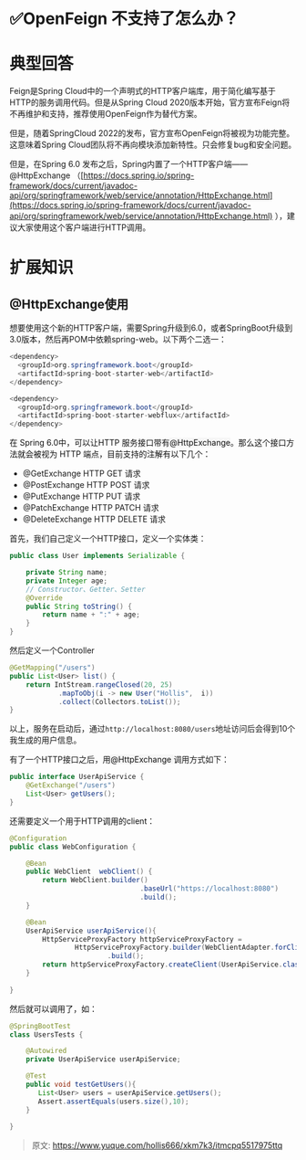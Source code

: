 # ✅OpenFeign 不支持了怎么办？

# 典型回答


Feign是Spring Cloud中的一个声明式的HTTP客户端库，用于简化编写基于HTTP的服务调用代码。但是从Spring Cloud 2020版本开始，官方宣布Feign将不再维护和支持，推荐使用OpenFeign作为替代方案。



但是，随着SpringCloud 2022的发布，官方宣布OpenFeign将被视为功能完整。这意味着Spring Cloud团队将不再向模块添加新特性。只会修复bug和安全问题。



但是，在Spring 6.0 发布之后，Spring内置了一个HTTP客户端——@HttpExchange （[https://docs.spring.io/spring-framework/docs/current/javadoc-api/org/springframework/web/service/annotation/HttpExchange.html](https://docs.spring.io/spring-framework/docs/current/javadoc-api/org/springframework/web/service/annotation/HttpExchange.html) ），建议大家使用这个客户端进行HTTP调用。



# 扩展知识


## @HttpExchange使用


想要使用这个新的HTTP客户端，需要Spring升级到6.0，或者SpringBoot升级到3.0版本，然后再POM中依赖spring-web。以下两个二选一：



```java
<dependency>
  <groupId>org.springframework.boot</groupId>
  <artifactId>spring-boot-starter-web</artifactId>
</dependency>

<dependency>
  <groupId>org.springframework.boot</groupId>
  <artifactId>spring-boot-starter-webflux</artifactId>
</dependency>
```



<font style="color:rgb(18, 18, 18);">在 Spring 6.0中，可以让HTTP 服务接口带有</font><font style="color:rgb(18, 18, 18);background-color:rgb(246, 246, 246);">@HttpExchange</font><font style="color:rgb(18, 18, 18);">。那么这个接口方法就会被视为 HTTP 端点，目前支持的注解有以下几个：</font>



+ @GetExchange  HTTP GET 请求
+ @PostExchange  HTTP POST 请求
+ @PutExchange  HTTP PUT 请求
+ @PatchExchange  HTTP PATCH 请求
+ @DeleteExchange  HTTP DELETE 请求



首先，我们自己定义一个HTTP接口，定义一个实体类：



```java
public class User implements Serializable {

    private String name;
    private Integer age;
    // Constructor、Getter、Setter
    @Override
    public String toString() {
        return name + ":" + age;
    }
}

```



然后定义一个Controller

```java
@GetMapping("/users")
public List<User> list() {
    return IntStream.rangeClosed(20, 25)
            .mapToObj(i -> new User("Hollis",  i))
            .collect(Collectors.toList());
}
```



以上，服务在启动后，通过`http://localhost:8080/users`地址访问后会得到10个我生成的用户信息。



有了一个HTTP接口之后，用<font style="color:rgb(18, 18, 18);background-color:rgb(246, 246, 246);">@HttpExchange </font>调用方式如下：



```java
public interface UserApiService {
    @GetExchange("/users")
    List<User> getUsers();
}
```

<font style="color:rgb(18, 18, 18);"></font>

<font style="color:rgb(18, 18, 18);">还需要定义一个用于HTTP调用的client：</font>

<font style="color:rgb(18, 18, 18);"></font>

```java
@Configuration
public class WebConfiguration {

    @Bean
    public WebClient  webClient() {
        return WebClient.builder()
                                .baseUrl("https://localhost:8080")
                                .build();
    }

    @Bean
    UserApiService userApiService(){
        HttpServiceProxyFactory httpServiceProxyFactory =
                HttpServiceProxyFactory.builder(WebClientAdapter.forClient(webClient()))
                        .build();
        return httpServiceProxyFactory.createClient(UserApiService.class);
    }
    	
}
```

<font style="color:rgb(18, 18, 18);"></font>

<font style="color:rgb(18, 18, 18);">然后就可以调用了，如：</font>

<font style="color:rgb(18, 18, 18);"></font>

```java
@SpringBootTest
class UsersTests {

    @Autowired
    private UserApiService userApiService;

    @Test
    public void testGetUsers(){
       List<User> users = userApiService.getUsers();
       Assert.assertEquals(users.size(),10);
    }
    
}
```

<font style="color:rgb(18, 18, 18);"></font>



> 原文: <https://www.yuque.com/hollis666/xkm7k3/itmcpq5517975ttq>